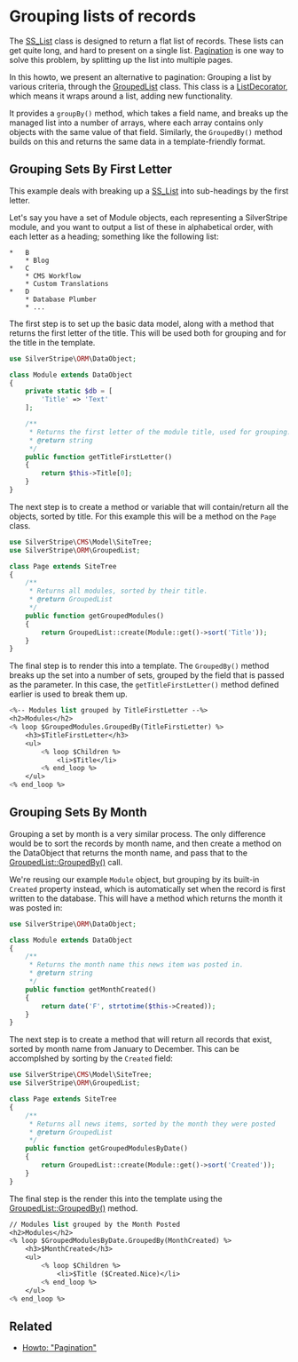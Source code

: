 # Grouping lists of records

The [SS_List](api:SilverStripe\ORM\SS_List) class is designed to return a flat list of records.
These lists can get quite long, and hard to present on a single list.
[Pagination](/developer_guides/templates/how_tos/pagination) is one way to solve this problem,
by splitting up the list into multiple pages.

In this howto, we present an alternative to pagination: 
Grouping a list by various criteria, through the [GroupedList](api:SilverStripe\ORM\GroupedList) class.
This class is a [ListDecorator](api:SilverStripe\ORM\ListDecorator), which means it wraps around a list,
adding new functionality. 

It provides a `groupBy()` method, which takes a field name, and breaks up the managed list 
into a number of arrays, where each array contains only objects with the same value of that field. 
Similarly, the `GroupedBy()` method builds on this and returns the same data in a template-friendly format.

## Grouping Sets By First Letter

This example deals with breaking up a [SS_List](api:SilverStripe\ORM\SS_List) into sub-headings by the first letter.

Let's say you have a set of Module objects, each representing a SilverStripe module, and you want to output a list of
these in alphabetical order, with each letter as a heading; something like the following list:

	*	B
		* Blog
	*	C
		* CMS Workflow
		* Custom Translations
	*	D
		* Database Plumber
		* ...

The first step is to set up the basic data model, 
along with a method that returns the first letter of the title. This
will be used both for grouping and for the title in the template.

```php
use SilverStripe\ORM\DataObject;

class Module extends DataObject 
{
    private static $db = [
        'Title' => 'Text'
    ];

    /**
     * Returns the first letter of the module title, used for grouping.
     * @return string
     */
    public function getTitleFirstLetter() 
    {
        return $this->Title[0];
    }
}
```

The next step is to create a method or variable that will contain/return all the objects, 
sorted by title. For this example this will be a method on the `Page` class.

```php
use SilverStripe\CMS\Model\SiteTree;
use SilverStripe\ORM\GroupedList;

class Page extends SiteTree 
{
    /**
     * Returns all modules, sorted by their title.
     * @return GroupedList
     */
    public function getGroupedModules() 
    {
        return GroupedList::create(Module::get()->sort('Title'));
    }
}
```

The final step is to render this into a template. The `GroupedBy()` method breaks up the set into
a number of sets, grouped by the field that is passed as the parameter. 
In this case, the `getTitleFirstLetter()` method defined earlier is used to break them up.

```ss
<%-- Modules list grouped by TitleFirstLetter --%>
<h2>Modules</h2>
<% loop $GroupedModules.GroupedBy(TitleFirstLetter) %>
    <h3>$TitleFirstLetter</h3>
    <ul>
        <% loop $Children %>
            <li>$Title</li>
        <% end_loop %>
    </ul>
<% end_loop %>
```

## Grouping Sets By Month

Grouping a set by month is a very similar process. 
The only difference would be to sort the records by month name, and
then create a method on the DataObject that returns the month name, 
and pass that to the [GroupedList::GroupedBy()](api:SilverStripe\ORM\GroupedList::GroupedBy()) call.

We're reusing our example `Module` object,
but grouping by its built-in `Created` property instead,
which is automatically set when the record is first written to the database.
This will have a method which returns the month it was posted in:

```php
use SilverStripe\ORM\DataObject;

class Module extends DataObject 
{
    /**
     * Returns the month name this news item was posted in.
     * @return string
     */
    public function getMonthCreated() 
    {
        return date('F', strtotime($this->Created));
    }
}
```

The next step is to create a method that will return all records that exist, 
sorted by month name from January to December. This can be accomplshed by sorting by the `Created` field:

```php
use SilverStripe\CMS\Model\SiteTree;
use SilverStripe\ORM\GroupedList;

class Page extends SiteTree 
{
    /**
     * Returns all news items, sorted by the month they were posted
     * @return GroupedList
     */
    public function getGroupedModulesByDate() 
    {
        return GroupedList::create(Module::get()->sort('Created'));
    }
}
```
The final step is the render this into the template using the [GroupedList::GroupedBy()](api:SilverStripe\ORM\GroupedList::GroupedBy()) method.

```ss
// Modules list grouped by the Month Posted
<h2>Modules</h2>
<% loop $GroupedModulesByDate.GroupedBy(MonthCreated) %>
    <h3>$MonthCreated</h3>
    <ul>
        <% loop $Children %>
            <li>$Title ($Created.Nice)</li>
        <% end_loop %>
    </ul>
<% end_loop %>
```

## Related

 * [Howto: "Pagination"](/developer_guides/templates/how_tos/pagination)
